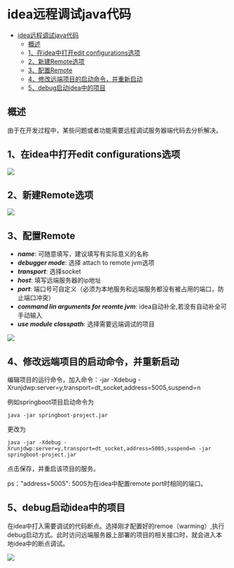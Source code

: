 # idea远程调试java代码


- [idea远程调试java代码](#idea%e8%bf%9c%e7%a8%8b%e8%b0%83%e8%af%95java%e4%bb%a3%e7%a0%81)
  - [概述](#%e6%a6%82%e8%bf%b0)
  - [1、在idea中打开edit configurations选项](#1%e5%9c%a8idea%e4%b8%ad%e6%89%93%e5%bc%80edit-configurations%e9%80%89%e9%a1%b9)
  - [2、新建Remote选项](#2%e6%96%b0%e5%bb%baremote%e9%80%89%e9%a1%b9)
  - [3、配置Remote](#3%e9%85%8d%e7%bd%aeremote)
  - [4、修改远端项目的启动命令，并重新启动](#4%e4%bf%ae%e6%94%b9%e8%bf%9c%e7%ab%af%e9%a1%b9%e7%9b%ae%e7%9a%84%e5%90%af%e5%8a%a8%e5%91%bd%e4%bb%a4%e5%b9%b6%e9%87%8d%e6%96%b0%e5%90%af%e5%8a%a8)
  - [5、debug启动idea中的项目](#5debug%e5%90%af%e5%8a%a8idea%e4%b8%ad%e7%9a%84%e9%a1%b9%e7%9b%ae)

## 概述
由于在开发过程中，某些问题或者功能需要远程调试服务器端代码去分析解决。

## 1、在idea中打开edit configurations选项

![](https://gitee.com/jingxuanye/yjx-pictures/raw/master/pic/20191220135658.png)

## 2、新建Remote选项

![](https://gitee.com/jingxuanye/yjx-pictures/raw/master/pic/20191220135730.png)

## 3、配置Remote

- ___name___: 可随意填写，建议填写有实际意义的名称
- ___debugger mode___: 选择 attach to remote jvm选项
- ___transport___: 选择socket
- ___host___: 填写远端服务器的ip地址
- ___port___: 端口号可自定义（必须为本地服务和远端服务都没有被占用的端口，防止端口冲突）
- ___command lin arguments for reomte jvm___: idea自动补全,若没有自动补全可手动输入
- ___use module classpath___: 选择需要远端调试的项目

![](https://gitee.com/jingxuanye/yjx-pictures/raw/master/pic/20191220140332.png)

## 4、修改远端项目的启动命令，并重新启动

编辑项目的运行命令，加入命令：-jar -Xdebug -Xrunjdwp:server=y,transport=dt_socket,address=5005,suspend=n 

例如springboot项目启动命令为
```shell
java -jar springboot-project.jar
```
更改为
```shell
java -jar -Xdebug -Xrunjdwp:server=y,transport=dt_socket,address=5005,suspend=n -jar springboot-project.jar
```

点击保存，并重启该项目的服务。

ps："address=5005": 5005为在idea中配置remote port时相同的端口。


## 5、debug启动idea中的项目
在idea中打入需要调试的代码断点。选择刚才配置好的remoe（warming）,执行debug启动方式。此时访问远端服务器上部署的项目的相关接口时，就会进入本地idea中的断点调试。

![](https://gitee.com/jingxuanye/yjx-pictures/raw/master/pic/20191220140610.png)